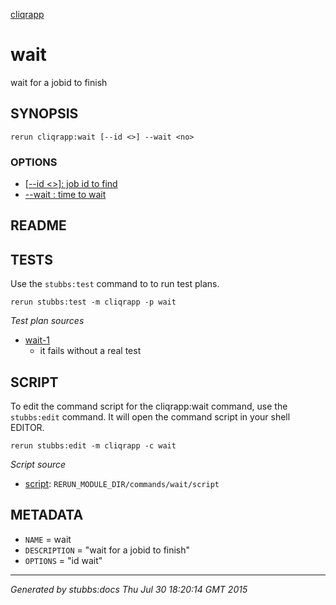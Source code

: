 [cliqrapp](../../index.html)
# wait 

wait for a jobid to finish

## SYNOPSIS

    rerun cliqrapp:wait [--id <>] --wait <no>

### OPTIONS

* [   [--id <>]: job id to find](../../options/id/index.html)
* [    --wait <no>: time to wait](../../options/wait/index.html)

## README



## TESTS

Use the `stubbs:test` command to to run test plans.

    rerun stubbs:test -m cliqrapp -p wait

*Test plan sources*

* [wait-1](../../tests/wait-1.html)
  * it fails without a real test

## SCRIPT

To edit the command script for the cliqrapp:wait command, 
use the `stubbs:edit`
command. It will open the command script in your shell EDITOR.

    rerun stubbs:edit -m cliqrapp -c wait

*Script source*

* [script](script.html): `RERUN_MODULE_DIR/commands/wait/script`

## METADATA

* `NAME` = wait
* `DESCRIPTION` = "wait for a jobid to finish"
* `OPTIONS` = "id wait"

----

*Generated by stubbs:docs Thu Jul 30 18:20:14 GMT 2015*

